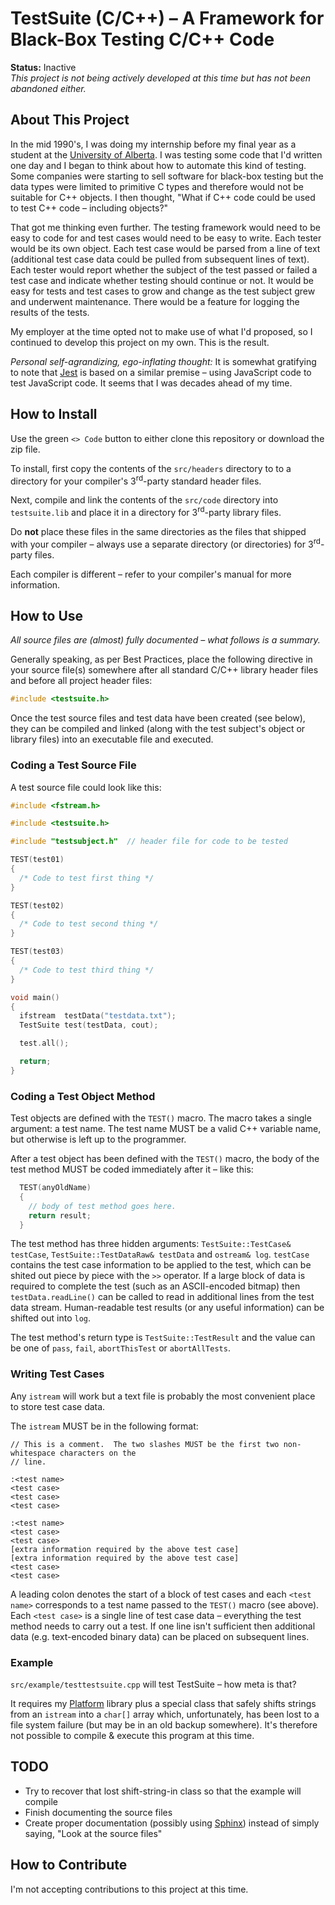 # TestSuite (C/C++) &ndash; A Framework for Black-Box Testing C/C++ Code
**Status:**  Inactive<br />
*This project is not being actively developed at this time but has not been abandoned either.*

## About This Project

In the mid 1990's, I was doing my internship before my final year as a student at the [University of Alberta](https://www.ualberta.ca).  I was testing some code that I'd written one day and I began to think about how to automate this kind of testing.  Some companies were starting to sell software for black-box testing but the data types were limited to primitive C types and therefore would not be suitable for C++ objects.  I then thought, "What if C++ code could be used to test C++ code &ndash; including objects?"

That got me thinking even further.  The testing framework would need to be easy to code for and test cases would need to be easy to write.  Each tester would be its own object.  Each test case would be parsed from a line of text (additional test case data could be pulled from subsequent lines of text).  Each tester would report whether the subject of the test passed or failed a test case and indicate whether testing should continue or not.  It would be easy for tests and test cases to grow and change as the test subject grew and underwent maintenance.  There would be a feature for logging the results of the tests.

My employer at the time opted not to make use of what I'd proposed, so I continued to develop this project on my own.  This is the result.

*Personal self-agrandizing, ego-inflating thought:*  It is somewhat gratifying to note that [Jest](https://jestjs.io/) is based on a similar premise &ndash; using JavaScript code to test JavaScript code.  It seems that I was decades ahead of my time.

## How to Install

Use the green `<> Code` button to either clone this repository or download the zip file.

To install, first copy the contents of the `src/headers` directory to to a directory for your compiler's 3<sup>rd</sup>-party standard header files.

Next, compile and link the contents of the  `src/code` directory into `testsuite.lib` and place it in a directory for 3<sup>rd</sup>-party library files.

Do **not** place these files in the same directories as the files that shipped with your compiler &ndash; always use a separate directory (or directories) for 3<sup>rd</sup>-party files.

Each compiler is different &ndash; refer to your compiler's manual for more information.

## How to Use

*All source files are (almost) fully documented &ndash; what follows is a summary.*

Generally speaking, as per Best Practices, place the following directive in your source file(s) somewhere after all standard C/C++ library header files and before all project header files:

```c
#include <testsuite.h>
```

Once the test source files and test data have been created (see below), they can be compiled and linked (along with the test subject's object or library files) into an executable file and executed.

### Coding a Test Source File

A test source file could look like this:

```c
#include <fstream.h>

#include <testsuite.h>

#include "testsubject.h"  // header file for code to be tested

TEST(test01)
{
  /* Code to test first thing */
}

TEST(test02)
{
  /* Code to test second thing */
}

TEST(test03)
{
  /* Code to test third thing */
}

void main()
{
  ifstream  testData("testdata.txt");
  TestSuite test(testData, cout);

  test.all();

  return;
}
```

### Coding a Test Object Method

Test objects are defined with the `TEST()` macro.  The macro takes a single argument:  a test name.  The test name MUST be a valid C++ variable name, but otherwise is left up to the programmer.

After a test object has been defined with the `TEST()` macro, the body of the test method MUST be coded immediately after it &ndash; like this:

```c
  TEST(anyOldName)
  {
    // body of test method goes here.
    return result;
  }
```

The test method has three hidden arguments:  `TestSuite::TestCase& testCase`,
`TestSuite::TestDataRaw& testData` and `ostream& log`.  `testCase` contains the test case
information to be applied to the test, which can be shited out piece by piece with the `>>`
operator.  If a large block of data is required to complete the test (such as an ASCII-encoded
bitmap) then `testData.readLine()` can be called to read in additional lines from the test data
stream.  Human-readable test results (or any useful information) can be shifted out into `log`.

The test method's return type is `TestSuite::TestResult` and the value can be one of `pass`, `fail`, `abortThisTest` or `abortAllTests`.

### Writing Test Cases

Any `istream` will work but a text file is probably the most convenient place to store test case data.

The `istream` MUST be in the following format:

```
// This is a comment.  The two slashes MUST be the first two non-whitespace characters on the
// line.

:<test name>
<test case>
<test case>
<test case>

:<test name>
<test case>
<test case>
[extra information required by the above test case]
[extra information required by the above test case]
<test case>
<test case>
```

A leading colon denotes the start of a block of test cases and each `<test name>` corresponds to a test name passed to the `TEST()` macro (see above).  Each `<test case>` is a single line of test case data &ndash; everything the test method needs to carry out a test.  If one line isn't sufficient then additional data (e.g. text-encoded binary data) can be placed on subsequent lines.

### Example

`src/example/testtestsuite.cpp` will test TestSuite &ndash; how meta is that?

It requires my [Platform](https://github.com/kwoodman1970/Platform) library plus a special class that safely shifts strings from an `istream` into a `char[]` array which, unfortunately, has been lost to a file system failure (but may be in an old backup somewhere).  It's therefore not possible to compile & execute this program at this time.

## TODO

- Try to recover that lost shift-string-in class so that the example will compile
- Finish documenting the source files
- Create proper documentation (possibly using [Sphinx](https://www.sphinx-doc.org/)) instead of simply saying, "Look at the source files"

## How to Contribute

I'm not accepting contributions to this project at this time.